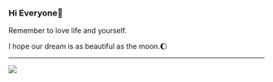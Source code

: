 ### Hi Everyone👋

Remember to love life and yourself.

I hope our dream is as beautiful as the moon.:waxing_gibbous_moon:

---
![](https://github-readme-stats.vercel.app/api?username=lance520yuan&theme=dark)
